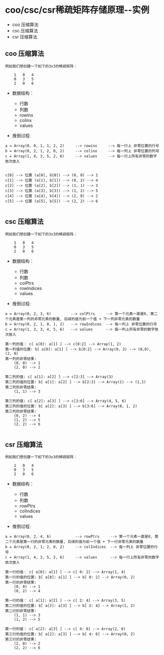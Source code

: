 
# coo/csc/csr稀疏矩阵存储原理--实例

- coo 压缩算法
- csc 压缩算法
- csr 压缩算法



## coo 压缩算法

```text
例如我们想创建一下如下的3x3的稀疏矩阵：

	1	0	4
	0	3	5
	2	0	6
```



- 数据结构：
    - 行数
    - 列数
    - rowinx
    - colinx
    - values
    
- 推倒过程:

```text
a = Array(0, 0, 1, 1, 2, 2)     --> rowinx     --> 每一行上 非零位置的行号
b = Array(0, 2, 1, 2, 0, 2)     --> colinx     --> 每一列上 非零位置的列号
c = Array(1, 4, 3, 5, 2, 6)     --> values     --> 每一行上所有非零的数字依次放入


c[0] --> 位置 (a[0], b[0]) --> (0, 0) --> 1
c[1] --> 位置 (a[1], b[1]) --> (0, 2) --> 4
c[2] --> 位置 (a[2], b[2]) --> (1, 1) --> 3
c[3] --> 位置 (a[3], b[3]) --> (1, 2) --> 5
c[4] --> 位置 (a[4], b[4]) --> (2, 0) --> 2
c[5] --> 位置 (a[5], b[5]) --> (2, 2) --> 6


```

	
## csc 压缩算法

```text
例如我们想创建一下如下的3x3的稀疏矩阵：

	1	0	4
	0	3	5
	2	0	6
```



- 数据结构：
    - 行数
    - 列数
    - colPtrs
    - rowIndices
    - values

- 推倒过程:

```text
a =	Array(0, 2, 3, 6)         --> colPtrs     --> 第一个元素一直是0, 第二个元素是第一列的非零元素的数量, 后续的值为前一个值 + 下一列非零元素的数量
b =	Array(0, 2, 1, 0, 1, 2)   --> rowIndices  --> 每一列上 非零位置的行号
c =	Array(1, 2, 3, 4, 5, 6)   --> values      --> 每一列上所有非零的数字依次放入

第一列的值： c[ a[0]: a[1] ] --> c[0:2] --> Array(1, 2)
第一列值的位置: b[ a[0]: a[1] ] --> b[0:2] --> Array(0, 2) --> (0,0), (2, 0)
第一列的非零结果:
    (0, 0) --> 1
    (2, 0) --> 2
    
第二列的值: c[ a[1]: a[2] ] --> c[2:3] --> Array(3)
第二列的值的位置: b[ a[1]: a[2] ] --> b[2:3] --> Array(1) --> (1,1)
第二列的非零结果:
    (1, 1) --> 3
    
第三列的值: c[ a[2]: a[3] ] --> c[3:6] --> Array(4, 5, 6)
第三列的值的位置: b[ a[2]: a[3] ] --> b[3:6] --> Array(0, 1, 2)
第三列的非零结果:    
    (0, 2) --> 4
    (1, 2) --> 5
    (2, 2) --> 6
    
```

## csr 压缩算法

```text
例如我们想创建一下如下的3x3的稀疏矩阵：

	1	0	4
	0	3	5
	2	0	6
```



- 数据结构：
    - 行数
    - 列数
    - rowPtrs
    - colIndices
    - values
    
- 推倒过程:

```text
a = Array(0, 2, 4, 6)           --> rowPtrs     --> 第一个元素一直是0, 第二个元素是第一行的非零元素的数量, 后续的值为前一个值 + 下一行非零元素的数量
b = Array(0, 2, 1, 2, 0, 2)     --> colIndices  --> 每一列上 非零位置的行号
c = Array(1, 4, 3, 5, 2, 6)     --> values      --> 每一行上所有非零的数字依次放入

第一行的值： c[ a[0]: a[1] ] --> c[ 0: 2] --> Array(1, 4)
第一行的值的位置: b[ a[0]: a[1] ] --> b[ 0: 2] --> Array(0, 2)
第一行的非零结果:
    (0, 0) --> 1
    (0, 2) --> 4
    
第一行的值： c[ a[1]: a[2] ] --> c[ 2: 4] --> Array(3, 5)
第二行的值的位置: b[ a[2]: a[3] ] --> b[ 2: 4] --> Array(1, 2)
第二行的非零结果:
    (1, 1) --> 3
    (1, 2) --> 5
    
第一行的值： c[ a[2]: a[3] ] --> c[ 4: 6] --> Array(2, 6)
第三行的值的位置: b[ a[2]: a[3] ] --> b[ 4: 6] --> Array(0, 2)
第三行的非零结果:
    (2, 0) --> 2
    (2, 2) --> 6

```


	
